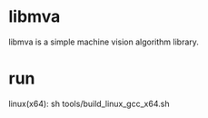 # libmva
libmva is a simple machine vision algorithm library.

# run
linux(x64):
sh tools/build_linux_gcc_x64.sh